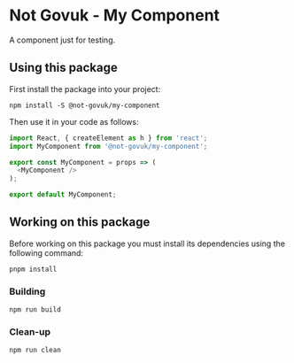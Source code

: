 Not Govuk - My Component
===

A component just for testing.


Using this package
------------------

First install the package into your project:

```shell
npm install -S @not-govuk/my-component
```

Then use it in your code as follows:

```js
import React, { createElement as h } from 'react';
import MyComponent from '@not-govuk/my-component';

export const MyComponent = props => (
  <MyComponent />
);

export default MyComponent;
```


Working on this package
-----------------------

Before working on this package you must install its dependencies using
the following command:

```shell
pnpm install
```


### Building

```shell
npm run build
```


### Clean-up

```shell
npm run clean
```
